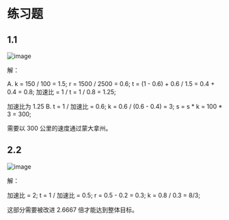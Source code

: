 # 练习题

## 1.1

![image](http://shadows-mall.oss-cn-shenzhen.aliyuncs.com/images/assets/cs/39.png)

解：

A. 
  k = 150 / 100 = 1.5;
  r = 1500 / 2500 = 0.6;
  t = (1 - 0.6) + 0.6 / 1.5 = 0.4 + 0.4 = 0.8;
  加速比 = 1 / t = 1 / 0.8 = 1.25;

  加速比为 1.25
B.
  t = 1 / 加速比 = 0.6;
  k = 0.6 / (0.6 - 0.4) = 3;
  s = s * k = 100 * 3 = 300;

  需要以 300 公里的速度通过蒙大拿州。

## 2.2

![image](http://shadows-mall.oss-cn-shenzhen.aliyuncs.com/images/assets/cs/40.png)

解：

加速比 = 2;
t = 1 / 加速比 = 0.5;
r = 0.5 - 0.2 = 0.3;
k = 0.8 / 0.3 = 8/3;

这部分需要被改进 2.6667 倍才能达到整体目标。

